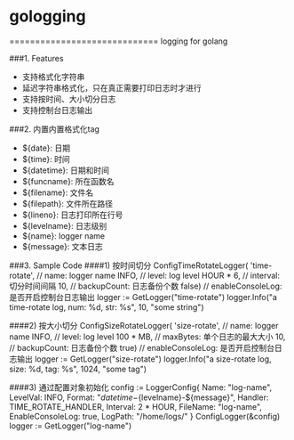 # gologging
=============================
logging for golang

###1. Features
- 支持格式化字符串
- 延迟字符串格式化，只在真正需要打印日志时才进行
- 支持按时间、大小切分日志
- 支持控制台日志输出

###2. 内置内置格式化tag
- ${date}: 日期
- ${time}: 时间
- ${datetime}: 日期和时间
- ${funcname}: 所在函数名
- ${filename}: 文件名
- ${filepath}: 文件所在路径
- ${lineno}: 日志打印所在行号
- ${levelname}: 日志级别
- ${name}: logger name
- ${message}: 文本日志

###3. Sample Code
####1) 按时间切分
    ConfigTimeRotateLogger(
        'time-rotate',  // name: logger name
        INFO,           // level: log level
        HOUR * 6,       // interval: 切分时间间隔
        10,             // backupCount: 日志备份个数
        false)          // enableConsoleLog: 是否开启控制台日志输出
    logger := GetLogger("time-rotate")
    logger.Info("a time-rotate log, num: %d, str: %s", 10, "some string")

####2) 按大小切分
    ConfigSizeRotateLogger(
        'size-rotate',  // name: logger name
        INFO,           // level: log level
        100 * MB,       // maxBytes: 单个日志的最大大小
        10,             // backupCount: 日志备份个数
        true)           // enableConsoleLog: 是否开启控制台日志输出
    logger := GetLogger("size-rotate")
    logger.Info("a size-rotate log, size: %d, tag: %s", 1024, "some tag")

####3) 通过配置对象初始化
    config := LoggerConfig{
        Name: "log-name",
        LevelVal: INFO,
        Format: "${datetime}-${levelname}-${message}",
        Handler: TIME_ROTATE_HANDLER,
        Interval: 2 * HOUR,
        FileName: "log-name",
        EnableConsoleLog: true,
        LogPath: "/home/logs/"
    }
    ConfigLogger(&config)
    logger := GetLogger("log-name")

